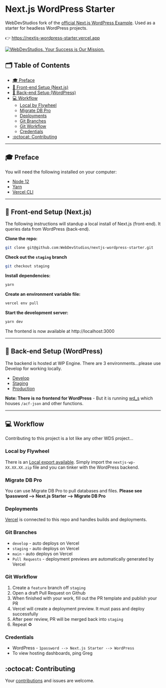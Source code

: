 # Next.js WordPress Starter <!-- omit in toc -->

WebDevStudios fork of the [official Next.js WordPress Example](https://github.com/vercel/next.js/tree/canary/examples/cms-wordpress). Used as a starter for headless WordPress projects.

👉 https://nextjs-wordpress-starter.vercel.app

<a href="https://webdevstudios.com/contact/"><img src="https://webdevstudios.com/wp-content/uploads/2018/04/wds-github-banner.png" alt="WebDevStudios. Your Success is Our Mission."></a>

## 🗂 Table of Contents <!-- omit in toc -->

- [🎓 Preface](#-preface)
- [🚀 Front-end Setup (Next.js)](#-front-end-setup-nextjs)
- [🔧 Back-end Setup (WordPress)](#-back-end-setup-wordpress)
- [💻 Workflow](#-workflow)
  - [Local by Flywheel](#local-by-flywheel)
  - [Migrate DB Pro](#migrate-db-pro)
  - [Deployments](#deployments)
  - [Git Branches](#git-branches)
  - [Git Workflow](#git-workflow)
  - [Credentials](#credentials)
- [:octocat: Contributing](#octocat-contributing)

---

## 🎓 Preface

You will need the following installed on your computer:

- [Node 12](https://nodejs.org/en/)
- [Yarn](https://yarnpkg.com/)
- [Vercel CLI](https://vercel.com/download)

---

## 🚀 Front-end Setup (Next.js)

The following instructions will standup a local install of Next.js (front-end). It queries data from WordPress (back-end).

**Clone the repo:**

```bash
git clone git@github.com:WebDevStudios/nextjs-wordpress-starter.git
```

**Check out the `staging` branch**

```bash
git checkout staging
```

**Install dependencies:**

```bash
yarn
```

**Create an environment variable file:**

```bash
vercel env pull
```

**Start the development server:**

```bash
yarn dev
```

The frontend is now available at http://localhost:3000

---

## 🔧 Back-end Setup (WordPress)

The backend is hosted at WP Engine. There are 3 environments...please use Develop for working locally.

- [Develop](https://nextjsdevstart.wpengine.com/wp-admin/)
- [Staging](https://nextjsstgstart.wpengine.com/wp-admin/)
- [Production](https://nextjs.wpengine.com/wp-admin)

**Note: There is no frontend for WordPress** - But it is running [wd_s](https://github.com/WebDevStudios/wd_s) which houses `/acf-json` and other functions.

---

## 💻 Workflow

Contributing to this project is a lot like any other WDS project...

### Local by Flywheel

There is an [Local export available](https://drive.google.com/drive/folders/1Ju81KThAUHOuWRNslw_m7xZScwoJYkr0). Simply import the `nextjs-wp-XX.XX.XX.zip` file and you can tinker with the WordPress backend.

### Migrate DB Pro

You can use Migrate DB Pro to pull databases and files. **Please see 1password --> Next.js Starter --> Migrate DB Pro**

### Deployments

[Vercel](https://vercel.com/webdevstudios/nextjs-wordpress-example) is connected to this repo and handles builds and deployments.

### Git Branches

- `develop` - auto deploys on Vercel
- `staging` - auto deploys on Vercel
- `main` - auto deploys on Vercel
- `Pull Requests` - deployment previews are automatically generated by Vercel

### Git Workflow

1. Create a `feature` branch off `staging`
2. Open a draft Pull Request on Github
3. When finished with your work, fill out the PR template and publish your PR
4. Vercel will create a deployment preview. It must pass and deploy successfully
5. After peer review, PR will be merged back into `staging`
6. Repeat ♻️

### Credentials

- WordPress - `1password --> Next.js Starter --> WordPress`
- To view hosting dashboards, ping Greg

## :octocat: Contributing

Your [contributions](https://github.com/WebDevStudios/nextjs-wordpress-starter/blob/main/.github/CONTRIBUTING.md) and issues are welcome.
